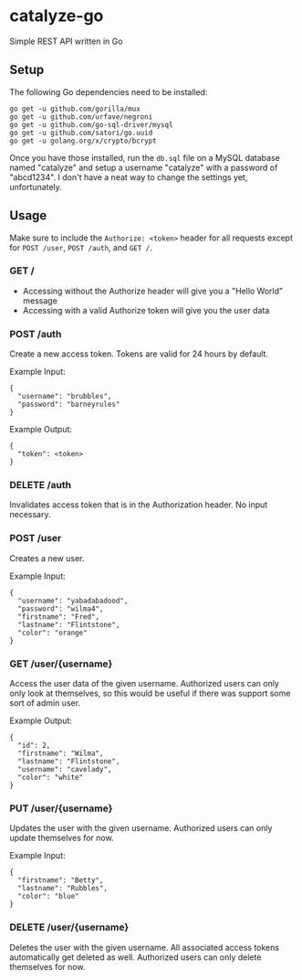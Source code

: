 # catalyze-go
Simple REST API written in Go

## Setup

The following Go dependencies need to be installed:

    go get -u github.com/gorilla/mux
    go get -u github.com/urfave/negroni
    go get -u github.com/go-sql-driver/mysql
    go get -u github.com/satori/go.uuid
    go get -u golang.org/x/crypto/bcrypt

Once you have those installed, run the `db.sql` file on a MySQL database named "catalyze" and setup a username "catalyze" with a password of "abcd1234". I don't have a neat way to change the settings yet, unfortunately.

## Usage
Make sure to include the `Authorize: <token>` header for all requests except for `POST /user`, `POST /auth`, and `GET /`.

### GET /
- Accessing without the Authorize header will give you a "Hello World" message
- Accessing with a valid Authorize token will give you the user data

### POST /auth
Create a new access token. Tokens are valid for 24 hours by default.

Example Input: 

    {
      "username": "brubbles",
      "password": "barneyrules"
    }

Example Output: 

    {
      "token": <token>
    }  
    
### DELETE /auth
Invalidates access token that is in the Authorization header. No input necessary.

### POST /user
Creates a new user.

Example Input: 

    {
      "username": "yabadabadood",
      "password": "wilma4",
      "firstname": "Fred",
      "lastname": "Flintstone",
      "color": "orange"
    }

### GET /user/{username}
Access the user data of the given username. Authorized users can only only look at themselves, so this would be useful if there was support some sort of admin user. 

Example Output: 

    {
      "id": 2,
      "firstname": "Wilma",
      "lastname": "Flintstone",
      "username": "cavelady",
      "color": "white"
    }
    
### PUT /user/{username}
Updates the user with the given username. Authorized users can only update themselves for now.

Example Input: 

    {
      "firstname": "Betty",
      "lastname": "Rubbles",
      "color": "blue"
    }
    
### DELETE /user/{username}
Deletes the user with the given username. All associated access tokens automatically get deleted as well. Authorized users can only delete themselves for now.
